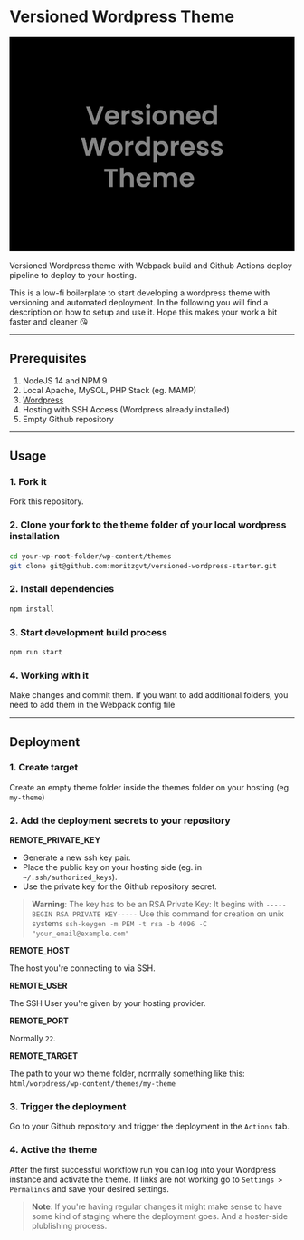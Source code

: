 # Versioned Wordpress Theme

![](screenshot.png)

Versioned Wordpress theme with Webpack build and Github Actions deploy pipeline to deploy to your hosting.

This is a low-fi boilerplate to start developing a wordpress theme with versioning and automated deployment. In the following you will find a description on how to setup and use it. Hope this makes your work a bit faster and cleaner :kissing_heart:

---

## Prerequisites

1. NodeJS 14 and NPM 9
2. Local Apache, MySQL, PHP Stack (eg. MAMP)
3. [Wordpress](https://de.wordpress.org/download/)
4. Hosting with SSH Access (Wordpress already installed)
5. Empty Github repository

---

## Usage

### 1. Fork it

Fork this repository.

### 2. Clone your fork to the theme folder of your local wordpress installation
``` sh
cd your-wp-root-folder/wp-content/themes
git clone git@github.com:moritzgvt/versioned-wordpress-starter.git
```

### 2. Install dependencies 
``` sh
npm install
```

### 3. Start development build process
``` sh
npm run start
```

### 4. Working with it

Make changes and commit them. If you want to add additional folders, you need to add them in the Webpack config file

---

## Deployment

### 1. Create target

Create an empty theme folder inside the themes folder on your hosting (eg. `my-theme`)

### 2. Add the deployment secrets to your repository

**REMOTE_PRIVATE_KEY**

- Generate a new ssh key pair. 
- Place the public key on your hosting side (eg. in `~/.ssh/authorized_keys`).
- Use the private key for the Github repository secret.

> **Warning**: 
> The key has to be an RSA Private Key: It begins with `-----BEGIN RSA PRIVATE KEY-----`
> Use this command for creation on unix systems `ssh-keygen -m PEM -t rsa -b 4096 -C "your_email@example.com"`

**REMOTE_HOST**

The host you're connecting to via SSH.

**REMOTE_USER**

The SSH User you're given by your hosting provider.

**REMOTE_PORT**

Normally `22`.

**REMOTE_TARGET**

The path to your wp theme folder, normally something like this:
`html/worpdress/wp-content/themes/my-theme`


### 3. Trigger the deployment

Go to your Github repository and trigger the deployment in the `Actions` tab.

### 4. Active the theme

After the first successful workflow run you can log into your Wordpress instance and activate the theme.
If links are not working go to `Settings > Permalinks` and save your desired settings.

> **Note**: 
> If you're having regular changes it might make sense to have some kind of staging where the deployment goes. And a hoster-side plublishing process.